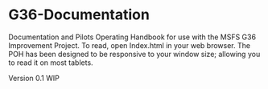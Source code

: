 # G36-Documentation

Documentation and Pilots Operating Handbook for use with the MSFS G36 Improvement Project. To read, open Index.html in your web browser. The POH has been designed to be responsive to your window size; allowing you to read it on most tablets.

Version 0.1 WIP

